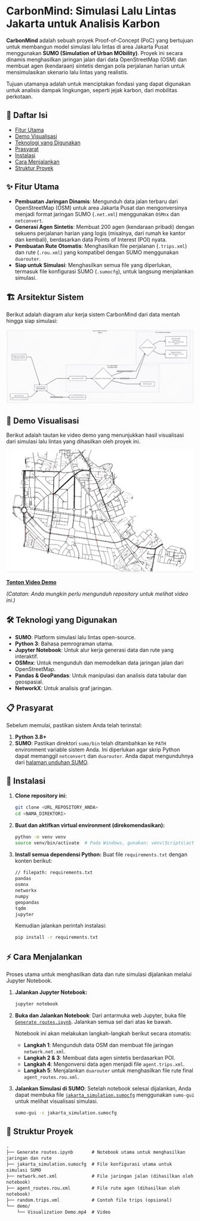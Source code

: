 # CarbonMind: Simulasi Lalu Lintas Jakarta untuk Analisis Karbon

**CarbonMind** adalah sebuah proyek Proof-of-Concept (PoC) yang bertujuan untuk membangun model simulasi lalu lintas di area Jakarta Pusat menggunakan **SUMO (Simulation of Urban MObility)**. Proyek ini secara dinamis menghasilkan jaringan jalan dari data OpenStreetMap (OSM) dan membuat agen (kendaraan) sintetis dengan pola perjalanan harian untuk mensimulasikan skenario lalu lintas yang realistis.

Tujuan utamanya adalah untuk menciptakan fondasi yang dapat digunakan untuk analisis dampak lingkungan, seperti jejak karbon, dari mobilitas perkotaan.

## 📜 Daftar Isi

- [Fitur Utama](#-fitur-utama)
- [Demo Visualisasi](#-demo-visualisasi)
- [Teknologi yang Digunakan](#-teknologi-yang-digunakan)
- [Prasyarat](#-prasyarat)
- [Instalasi](#-instalasi)
- [Cara Menjalankan](#-cara-menjalankan)
- [Struktur Proyek](#-struktur-proyek)

## ✨ Fitur Utama

- **Pembuatan Jaringan Dinamis**: Mengunduh data jalan terbaru dari OpenStreetMap (OSM) untuk area Jakarta Pusat dan mengonversinya menjadi format jaringan SUMO (`.net.xml`) menggunakan `OSMnx` dan `netconvert`.
- **Generasi Agen Sintetis**: Membuat 200 agen (kendaraan pribadi) dengan sekuens perjalanan harian yang logis (misalnya, dari rumah ke kantor dan kembali), berdasarkan data Points of Interest (POI) nyata.
- **Pembuatan Rute Otomatis**: Menghasilkan file perjalanan (`.trips.xml`) dan rute (`.rou.xml`) yang kompatibel dengan SUMO menggunakan `duarouter`.
- **Siap untuk Simulasi**: Menghasilkan semua file yang diperlukan, termasuk file konfigurasi SUMO (`.sumocfg`), untuk langsung menjalankan simulasi.

## 🏗️ Arsitektur Sistem

Berikut adalah diagram alur kerja sistem CarbonMind dari data mentah hingga siap simulasi:

![Diagram Arsitektur Sistem](./demo/diagram.png)

## 🎥 Demo Visualisasi

Berikut adalah tautan ke video demo yang menunjukkan hasil visualisasi dari simulasi lalu lintas yang dihasilkan oleh proyek ini.

[![Pratinjau Simulasi Lalu Lintas](./demo/thumbnail.png)](./demo/Visualization%20Demo.mp4)

**[Tonton Video Demo](./demo/Visualization%20Demo.mp4)**


*(Catatan: Anda mungkin perlu mengunduh repository untuk melihat video ini.)*

## 🛠️ Teknologi yang Digunakan

- **SUMO**: Platform simulasi lalu lintas open-source.
- **Python 3**: Bahasa pemrograman utama.
- **Jupyter Notebook**: Untuk alur kerja generasi data dan rute yang interaktif.
- **OSMnx**: Untuk mengunduh dan memodelkan data jaringan jalan dari OpenStreetMap.
- **Pandas & GeoPandas**: Untuk manipulasi dan analisis data tabular dan geospasial.
- **NetworkX**: Untuk analisis graf jaringan.

## 📋 Prasyarat

Sebelum memulai, pastikan sistem Anda telah terinstal:

1.  **Python 3.8+**
2.  **SUMO**: Pastikan direktori `sumo/bin` telah ditambahkan ke `PATH` environment variable sistem Anda. Ini diperlukan agar skrip Python dapat memanggil `netconvert` dan `duarouter`. Anda dapat mengunduhnya dari [halaman unduhan SUMO](https://sumo.dlr.de/docs/Downloads.php).

## 🚀 Instalasi

1.  **Clone repository ini:**
    ```bash
    git clone <URL_REPOSITORY_ANDA>
    cd <NAMA_DIREKTORI>
    ```

2.  **Buat dan aktifkan virtual environment (direkomendasikan):**
    ```bash
    python -m venv venv
    source venv/bin/activate  # Pada Windows, gunakan: venv\Scripts\activate
    ```

3.  **Install semua dependensi Python:**
    Buat file `requirements.txt` dengan konten berikut:
    ````
    // filepath: requirements.txt
    pandas
    osmnx
    networkx
    numpy
    geopandas
    tqdm
    jupyter
    ````
    Kemudian jalankan perintah instalasi:
    ```bash
    pip install -r requirements.txt
    ```

## ⚡ Cara Menjalankan

Proses utama untuk menghasilkan data dan rute simulasi dijalankan melalui Jupyter Notebook.

1.  **Jalankan Jupyter Notebook:**
    ```bash
    jupyter notebook
    ```

2.  **Buka dan Jalankan Notebook**:
    Dari antarmuka web Jupyter, buka file [`Generate routes.ipynb`](./Generate%20routes.ipynb). Jalankan semua sel dari atas ke bawah.

    Notebook ini akan melakukan langkah-langkah berikut secara otomatis:
    - **Langkah 1**: Mengunduh data OSM dan membuat file jaringan `network.net.xml`.
    - **Langkah 2 & 3**: Membuat data agen sintetis berdasarkan POI.
    - **Langkah 4**: Mengonversi data agen menjadi file `agent.trips.xml`.
    - **Langkah 5**: Menjalankan `duarouter` untuk menghasilkan file rute final `agent_routes.rou.xml`.

3.  **Jalankan Simulasi di SUMO**:
    Setelah notebook selesai dijalankan, Anda dapat membuka file [`jakarta_simulation.sumocfg`](./jakarta_simulation.sumocfg) menggunakan `sumo-gui` untuk melihat visualisasi simulasi.
    ```bash
    sumo-gui -c jakarta_simulation.sumocfg
    ```

## 📁 Struktur Proyek

```
.
├── Generate routes.ipynb       # Notebook utama untuk menghasilkan jaringan dan rute
├── jakarta_simulation.sumocfg  # File konfigurasi utama untuk simulasi SUMO
├── network.net.xml             # File jaringan jalan (dihasilkan oleh notebook)
├── agent_routes.rou.xml        # File rute agen (dihasilkan oleh notebook)
├── random.trips.xml            # Contoh file trips (opsional)
└── demo/
    └── Visualization Demo.mp4  # Video